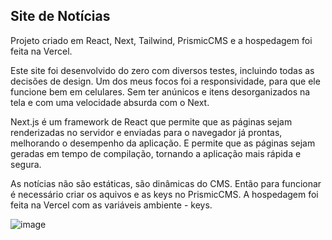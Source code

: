 ## Site de Notícias

Projeto criado em React, Next, Tailwind, PrismicCMS e a hospedagem foi feita na Vercel.

Este site foi desenvolvido do zero com diversos testes, incluindo todas as decisões de design.
Um dos meus focos foi a responsividade, para que ele funcione bem em celulares. Sem ter anúnicos e itens desorganizados na tela e com uma velocidade absurda com o Next.


Next.js é um framework de React que permite que as páginas sejam renderizadas no servidor e enviadas para o navegador já prontas, melhorando o desempenho da aplicação. E permite que as páginas sejam geradas em tempo de compilação, tornando a aplicação mais rápida e segura.

As notícias não são estáticas, são dinâmicas do CMS. Então para funcionar é necessário criar os aquivos e as keys no PrismicCMS.
A hospedagem foi feita na Vercel com as variáveis ambiente - keys.


![image](https://user-images.githubusercontent.com/62655532/235818571-5f55478f-db06-4abe-8fcf-8465f9d19545.png)
